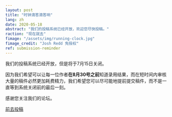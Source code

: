 ```yaml
---
layout: post
title: "时钟滴答滴答响"
lang: zh
date: 2020-05-18
abstract: "我们的投稿系统已经开放，欢迎您尽快投稿。"
raction: "现在就去"
fimage: "/assets/img/running-clock.jpg"
fimage_credit: "Josh Redd 免授权"
ref: submission-reminder
---
```

我们的投稿系统已经开放，但是将于7月15日关闭。

因为我们希望可以让每一位作者**在8月30号之前**知道录用结果，而在短时间内审核大量的稿件必然更加耗费精力，我们希望您可以尽可能地提前提交稿件，而不是一直等到系统关闭前的最后一刻。

感谢您关注我们的论坛。

<a href="/take-part" class="btn btn-success btn-lg btn-block">前去投稿</a>

